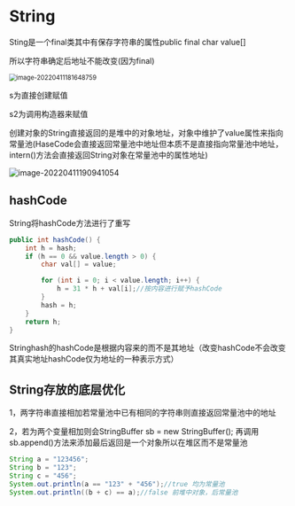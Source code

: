 # String

Sting是一个final类其中有保存字符串的属性public final char value[]

所以字符串确定后地址不能改变(因为final)

<img src="C:\Users\DELL\AppData\Roaming\Typora\typora-user-images\image-20220411181648759.png" alt="image-20220411181648759" style="zoom:80%;" />

s为直接创建赋值

s2为调用构造器来赋值

创建对象的String直接返回的是堆中的对象地址，对象中维护了value属性来指向常量池(HaseCode会直接返回常量池中地址但本质不是直接指向常量池中地址，intern()方法会直接返回String对象在常量池中的属性地址)

![image-20220411190941054](C:\Users\DELL\AppData\Roaming\Typora\typora-user-images\image-20220411190941054.png)

## hashCode

String将hashCode方法进行了重写

```Java
public int hashCode() {
    int h = hash;
    if (h == 0 && value.length > 0) {
        char val[] = value;

        for (int i = 0; i < value.length; i++) {
            h = 31 * h + val[i];//按内容进行赋予hashCode
        }
        hash = h;
    }
    return h;
}
```

Stringhash的hashCode是根据内容来的而不是其地址（改变hashCode不会改变其真实地址hashCode仅为地址的一种表示方式）

## String存放的底层优化

1，两字符串直接相加若常量池中已有相同的字符串则直接返回常量池中的地址

2，若为两个变量相加则会StringBuffer sb = new StringBuffer(); 再调用 sb.append()方法来添加最后返回是一个对象所以在堆区而不是常量池

```Java
String a = "123456";
String b = "123";
String c = "456";
System.out.println(a == "123" + "456");//true 均为常量池
System.out.println((b + c) == a);//false 前堆中对象，后常量池
```



